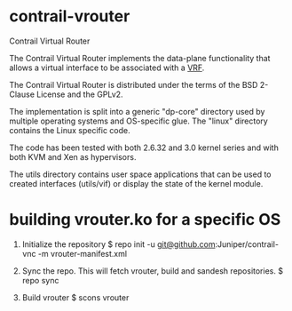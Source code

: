 contrail-vrouter
================
Contrail Virtual Router

The Contrail Virtual Router implements the data-plane functionality that allows a virtual interface to be associated
with a [VRF](http://en.wikipedia.org/wiki/Virtual_Routing_and_Forwarding).

The Contrail Virtual Router is distributed under the terms of the BSD 2-Clause License and the GPLv2.

The implementation is split into a generic "dp-core" directory used by
multiple operating systems and OS-specific glue. The "linux" directory
contains the Linux specific code.

The code has been tested with both 2.6.32 and 3.0 kernel series and
with both KVM and Xen as hypervisors.

The utils directory contains user space applications that can be used
to created interfaces (utils/vif) or display the state of the kernel
module.

building vrouter.ko for a specific OS
==================================

1. Initialize the repository
$ repo init -u git@github.com:Juniper/contrail-vnc -m vrouter-manifest.xml

2. Sync the repo. This will fetch vrouter, build and sandesh repositories.
$ repo sync

3. Build vrouter
$ scons vrouter

